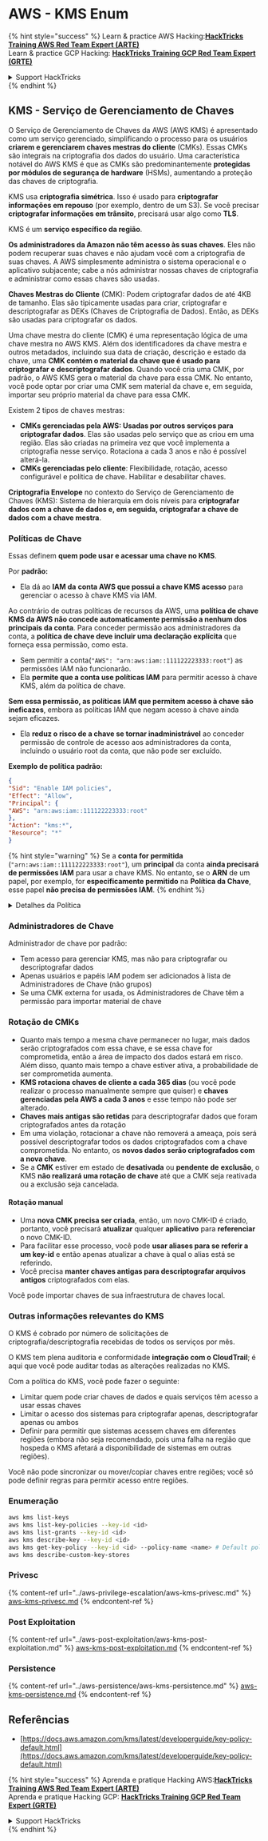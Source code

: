 # AWS - KMS Enum

{% hint style="success" %}
Learn & practice AWS Hacking:<img src="../../../.gitbook/assets/image (1).png" alt="" data-size="line">[**HackTricks Training AWS Red Team Expert (ARTE)**](https://training.hacktricks.xyz/courses/arte)<img src="../../../.gitbook/assets/image (1).png" alt="" data-size="line">\
Learn & practice GCP Hacking: <img src="../../../.gitbook/assets/image (2).png" alt="" data-size="line">[**HackTricks Training GCP Red Team Expert (GRTE)**<img src="../../../.gitbook/assets/image (2).png" alt="" data-size="line">](https://training.hacktricks.xyz/courses/grte)

<details>

<summary>Support HackTricks</summary>

* Check the [**subscription plans**](https://github.com/sponsors/carlospolop)!
* **Join the** 💬 [**Discord group**](https://discord.gg/hRep4RUj7f) or the [**telegram group**](https://t.me/peass) or **follow** us on **Twitter** 🐦 [**@hacktricks\_live**](https://twitter.com/hacktricks\_live)**.**
* **Share hacking tricks by submitting PRs to the** [**HackTricks**](https://github.com/carlospolop/hacktricks) and [**HackTricks Cloud**](https://github.com/carlospolop/hacktricks-cloud) github repos.

</details>
{% endhint %}

## KMS - Serviço de Gerenciamento de Chaves

O Serviço de Gerenciamento de Chaves da AWS (AWS KMS) é apresentado como um serviço gerenciado, simplificando o processo para os usuários **criarem e gerenciarem chaves mestras do cliente** (CMKs). Essas CMKs são integrais na criptografia dos dados do usuário. Uma característica notável do AWS KMS é que as CMKs são predominantemente **protegidas por módulos de segurança de hardware** (HSMs), aumentando a proteção das chaves de criptografia.

KMS usa **criptografia simétrica**. Isso é usado para **criptografar informações em repouso** (por exemplo, dentro de um S3). Se você precisar **criptografar informações em trânsito**, precisará usar algo como **TLS**.

KMS é um **serviço específico da região**.

**Os administradores da Amazon não têm acesso às suas chaves**. Eles não podem recuperar suas chaves e não ajudam você com a criptografia de suas chaves. A AWS simplesmente administra o sistema operacional e o aplicativo subjacente; cabe a nós administrar nossas chaves de criptografia e administrar como essas chaves são usadas.

**Chaves Mestras do Cliente** (CMK): Podem criptografar dados de até 4KB de tamanho. Elas são tipicamente usadas para criar, criptografar e descriptografar as DEKs (Chaves de Criptografia de Dados). Então, as DEKs são usadas para criptografar os dados.

Uma chave mestra do cliente (CMK) é uma representação lógica de uma chave mestra no AWS KMS. Além dos identificadores da chave mestra e outros metadados, incluindo sua data de criação, descrição e estado da chave, uma **CMK contém o material da chave que é usado para criptografar e descriptografar dados**. Quando você cria uma CMK, por padrão, o AWS KMS gera o material da chave para essa CMK. No entanto, você pode optar por criar uma CMK sem material da chave e, em seguida, importar seu próprio material da chave para essa CMK.

Existem 2 tipos de chaves mestras:

* **CMKs gerenciadas pela AWS: Usadas por outros serviços para criptografar dados**. Elas são usadas pelo serviço que as criou em uma região. Elas são criadas na primeira vez que você implementa a criptografia nesse serviço. Rotaciona a cada 3 anos e não é possível alterá-la.
* **CMKs gerenciadas pelo cliente**: Flexibilidade, rotação, acesso configurável e política de chave. Habilitar e desabilitar chaves.

**Criptografia Envelope** no contexto do Serviço de Gerenciamento de Chaves (KMS): Sistema de hierarquia em dois níveis para **criptografar dados com a chave de dados e, em seguida, criptografar a chave de dados com a chave mestra**.

### Políticas de Chave

Essas definem **quem pode usar e acessar uma chave no KMS**.

Por **padrão:**

*   Ela dá ao **IAM da** **conta AWS que possui a chave KMS acesso** para gerenciar o acesso à chave KMS via IAM.

Ao contrário de outras políticas de recursos da AWS, uma **política de chave KMS da AWS não concede automaticamente permissão a nenhum dos principais da conta**. Para conceder permissão aos administradores da conta, a **política de chave deve incluir uma declaração explícita** que forneça essa permissão, como esta.

* Sem permitir a conta(`"AWS": "arn:aws:iam::111122223333:root"`) as permissões IAM não funcionarão.
*   Ela **permite que a conta use políticas IAM** para permitir acesso à chave KMS, além da política de chave.

**Sem essa permissão, as políticas IAM que permitem acesso à chave são ineficazes**, embora as políticas IAM que negam acesso à chave ainda sejam eficazes.
* Ela **reduz o risco de a chave se tornar inadministrável** ao conceder permissão de controle de acesso aos administradores da conta, incluindo o usuário root da conta, que não pode ser excluído.

**Exemplo de política padrão:**
```json
{
"Sid": "Enable IAM policies",
"Effect": "Allow",
"Principal": {
"AWS": "arn:aws:iam::111122223333:root"
},
"Action": "kms:*",
"Resource": "*"
}
```
{% hint style="warning" %}
Se a **conta for permitida** (`"arn:aws:iam::111122223333:root"`), um **principal** da conta **ainda precisará de permissões IAM** para usar a chave KMS. No entanto, se o **ARN** de um papel, por exemplo, for **especificamente permitido** na **Política da Chave**, esse papel **não precisa de permissões IAM**.
{% endhint %}

<details>

<summary>Detalhes da Política</summary>

Propriedades de uma política:

* Documento baseado em JSON
* Recurso --> Recursos afetados (pode ser "\*")
* Ação --> kms:Encrypt, kms:Decrypt, kms:CreateGrant ... (permissões)
* Efeito --> Permitir/Negar
* Principal --> arn afetado
* Condições (opcional) --> Condição para conceder as permissões

Concessões:

* Permite delegar suas permissões a outro principal AWS dentro de sua conta AWS. Você precisa criá-las usando as APIs do AWS KMS. Pode ser indicado o identificador CMK, o principal beneficiário e o nível de operação necessário (Decrypt, Encrypt, GenerateDataKey...)
* Após a concessão ser criada, um GrantToken e um GrantID são emitidos

**Acesso**:

* Via **política de chave** -- Se isso existir, isso tem **precedência** sobre a política IAM
* Via **política IAM**
* Via **concessões**

</details>

### Administradores de Chave

Administrador de chave por padrão:

* Tem acesso para gerenciar KMS, mas não para criptografar ou descriptografar dados
* Apenas usuários e papéis IAM podem ser adicionados à lista de Administradores de Chave (não grupos)
* Se uma CMK externa for usada, os Administradores de Chave têm a permissão para importar material de chave

### Rotação de CMKs

* Quanto mais tempo a mesma chave permanecer no lugar, mais dados serão criptografados com essa chave, e se essa chave for comprometida, então a área de impacto dos dados estará em risco. Além disso, quanto mais tempo a chave estiver ativa, a probabilidade de ser comprometida aumenta.
* **KMS rotaciona chaves de cliente a cada 365 dias** (ou você pode realizar o processo manualmente sempre que quiser) e **chaves gerenciadas pela AWS a cada 3 anos** e esse tempo não pode ser alterado.
* **Chaves mais antigas são retidas** para descriptografar dados que foram criptografados antes da rotação
* Em uma violação, rotacionar a chave não removerá a ameaça, pois será possível descriptografar todos os dados criptografados com a chave comprometida. No entanto, os **novos dados serão criptografados com a nova chave**.
* Se a **CMK** estiver em estado de **desativada** ou **pendente de** **exclusão**, o KMS **não realizará uma rotação de chave** até que a CMK seja reativada ou a exclusão seja cancelada.

#### Rotação manual

* Uma **nova CMK precisa ser criada**, então, um novo CMK-ID é criado, portanto, você precisará **atualizar** qualquer **aplicativo** para **referenciar** o novo CMK-ID.
* Para facilitar esse processo, você pode **usar aliases para se referir a um key-id** e então apenas atualizar a chave à qual o alias está se referindo.
* Você precisa **manter chaves antigas para descriptografar arquivos antigos** criptografados com elas.

Você pode importar chaves de sua infraestrutura de chaves local.

### Outras informações relevantes do KMS

O KMS é cobrado por número de solicitações de criptografia/descriptografia recebidas de todos os serviços por mês.

O KMS tem plena auditoria e conformidade **integração com o CloudTrail**; é aqui que você pode auditar todas as alterações realizadas no KMS.

Com a política do KMS, você pode fazer o seguinte:

* Limitar quem pode criar chaves de dados e quais serviços têm acesso a usar essas chaves
* Limitar o acesso dos sistemas para criptografar apenas, descriptografar apenas ou ambos
* Definir para permitir que sistemas acessem chaves em diferentes regiões (embora não seja recomendado, pois uma falha na região que hospeda o KMS afetará a disponibilidade de sistemas em outras regiões).

Você não pode sincronizar ou mover/copiar chaves entre regiões; você só pode definir regras para permitir acesso entre regiões.

### Enumeração
```bash
aws kms list-keys
aws kms list-key-policies --key-id <id>
aws kms list-grants --key-id <id>
aws kms describe-key --key-id <id>
aws kms get-key-policy --key-id <id> --policy-name <name> # Default policy name is "default"
aws kms describe-custom-key-stores
```
### Privesc

{% content-ref url="../aws-privilege-escalation/aws-kms-privesc.md" %}
[aws-kms-privesc.md](../aws-privilege-escalation/aws-kms-privesc.md)
{% endcontent-ref %}

### Post Exploitation

{% content-ref url="../aws-post-exploitation/aws-kms-post-exploitation.md" %}
[aws-kms-post-exploitation.md](../aws-post-exploitation/aws-kms-post-exploitation.md)
{% endcontent-ref %}

### Persistence

{% content-ref url="../aws-persistence/aws-kms-persistence.md" %}
[aws-kms-persistence.md](../aws-persistence/aws-kms-persistence.md)
{% endcontent-ref %}

## Referências

* [https://docs.aws.amazon.com/kms/latest/developerguide/key-policy-default.html](https://docs.aws.amazon.com/kms/latest/developerguide/key-policy-default.html)

{% hint style="success" %}
Aprenda e pratique Hacking AWS:<img src="../../../.gitbook/assets/image (1).png" alt="" data-size="line">[**HackTricks Training AWS Red Team Expert (ARTE)**](https://training.hacktricks.xyz/courses/arte)<img src="../../../.gitbook/assets/image (1).png" alt="" data-size="line">\
Aprenda e pratique Hacking GCP: <img src="../../../.gitbook/assets/image (2).png" alt="" data-size="line">[**HackTricks Training GCP Red Team Expert (GRTE)**<img src="../../../.gitbook/assets/image (2).png" alt="" data-size="line">](https://training.hacktricks.xyz/courses/grte)

<details>

<summary>Support HackTricks</summary>

* Confira os [**planos de assinatura**](https://github.com/sponsors/carlospolop)!
* **Junte-se ao** 💬 [**grupo do Discord**](https://discord.gg/hRep4RUj7f) ou ao [**grupo do telegram**](https://t.me/peass) ou **siga**-nos no **Twitter** 🐦 [**@hacktricks\_live**](https://twitter.com/hacktricks\_live)**.**
* **Compartilhe truques de hacking enviando PRs para os repositórios do** [**HackTricks**](https://github.com/carlospolop/hacktricks) e [**HackTricks Cloud**](https://github.com/carlospolop/hacktricks-cloud).

</details>
{% endhint %}
